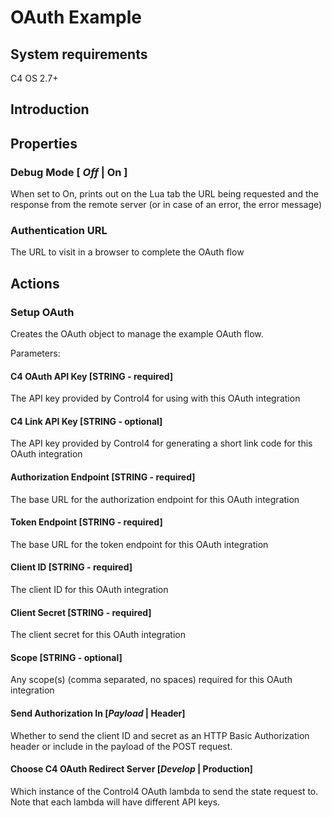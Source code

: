 # OAuth Example

## System requirements

C4 OS 2.7+

## Introduction

## Properties

### Debug Mode [ *Off* | On ]

When set to On, prints out on the Lua tab the URL being requested and the response from the remote server (or in case of an error, the error message)

### Authentication URL

The URL to visit in a browser to complete the OAuth flow

## Actions

### Setup OAuth

Creates the OAuth object to manage the example OAuth flow.

Parameters:

#### C4 OAuth API Key [STRING - required]

The API key provided by Control4 for using with this OAuth integration

#### C4 Link API Key [STRING - optional]

The API key provided by Control4 for generating a short link code for this OAuth integration

#### Authorization Endpoint [STRING - required]

The base URL for the authorization endpoint for this OAuth integration

#### Token Endpoint [STRING - required]

The base URL for the token endpoint for this OAuth integration

#### Client ID [STRING - required]

The client ID for this OAuth integration

#### Client Secret [STRING - required]

The client secret for this OAuth integration

#### Scope [STRING - optional]

Any scope(s) (comma separated, no spaces) required for this OAuth integration

#### Send Authorization In [*Payload* | Header]

Whether to send the client ID and secret as an HTTP Basic Authorization header or include in the payload of the POST request.

#### Choose C4 OAuth Redirect Server [*Develop* | Production]

Which instance of the Control4 OAuth lambda to send the state request to.  Note that each lambda will have different API keys.
